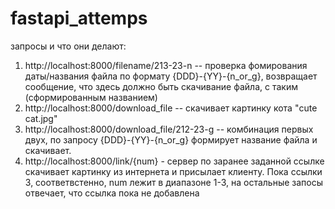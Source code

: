 # fastapi_attemps

запросы и что они делают:
1) http://localhost:8000/filename/213-23-n -- проверка фомирования даты/названия файла по формату {DDD}-{YY}-{n_or_g}, возвращает сообщение, что здесь должно быть скачивание файла, с таким (сформированным названием)
2) http://localhost:8000/download_file -- скачивает картинку кота "cute cat.jpg"
3) http://localhost:8000/download_file/212-23-g -- комбинация первых двух, по запросу {DDD}-{YY}-{n_or_g} формирует название файла и скачивает.
4) http://localhost:8000/link/{num} - сервер по заранее заданной ссылке скачивает картинку из интернета и присылает клиенту. Пока ссылки 3, соответвстенно, num лежит в диапазоне 1-3, на остальные запосы отвечает, что  ссылка пока не добавлена 
